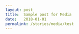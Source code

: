 ```yaml
---
layout: post
title:  Sample post for Media
date:   2018-01-01
permalink: /stories/media/test
---
```

